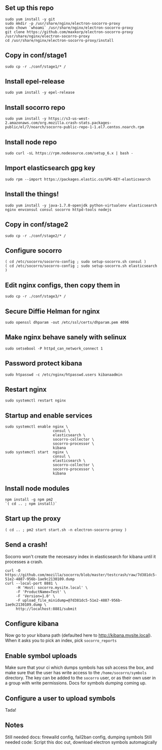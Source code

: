 ## Set up this repo
```
sudo yum install -y git
sudo mkdir -p /usr/share/nginx/electron-socorro-proxy
sudo chown `whoami` /usr/share/nginx/electron-socorro-proxy
git clone https://github.com/maxkorp/electron-socorro-proxy /usr/share/nginx/electron-socorro-proxy
cd /usr/share/nginx/electron-socorro-proxy/install
```

## Copy in conf/stage1
`sudo cp -r ./conf/stage1/* /`

## Install epel-release
`sudo yum install -y epel-release`

## Install socorro repo
`sudo yum install -y https://s3-us-west-2.amazonaws.com/org.mozilla.crash-stats.packages-public/el/7/noarch/socorro-public-repo-1-1.el7.centos.noarch.rpm`

## Install node repo
`sudo curl -sL https://rpm.nodesource.com/setup_6.x | bash -`

## Import elasticsearch gpg key
`sudo rpm --import https://packages.elastic.co/GPG-KEY-elasticsearch`

## Install the things!
`sudo yum install -y java-1.7.0-openjdk python-virtualenv elasticsearch nginx envconsul consul socorro httpd-tools nodejs`

## Copy in conf/stage2
`sudo cp -r ./conf/stage2/* /`

## Configure socorro
```
( cd /etc/socorro/socorro-config ; sudo setup-socorro.sh consul )
( cd /etc/socorro/socorro-config ; sudo setup-socorro.sh elasticsearch )
```

## Edit nginx configs, then copy them in
`sudo cp -r ./conf/stage3/* /`

## Secure Diffie Helman for nginx
`sudo openssl dhparam -out /etc/ssl/certs/dhparam.pem 4096`

## Make nginx behave sanely with selinux
`sudo setsebool -P httpd_can_network_connect 1`

## Password protect kibana
`sudo htpasswd -c /etc/nginx/htpasswd.users kibanaadmin`

## Restart nginx
`sudo systemctl restart nginx`

## Startup and enable services
```
sudo systemctl enable nginx \
                      consul \
                      elasticsearch \
                      socorro-collector \
                      socorro-processor \
                      kibana
sudo systemctl start  nginx \
                      consul \
                      elasticsearch \
                      socorro-collector \
                      socorro-processor \
                      kibana
```

## Install node modules
```
npm install -g npm pm2
`( cd .. ; npm install)`
```

## Start up the proxy
`( cd .. ; pm2 start start.sh -n electron-socorro-proxy )`

## Send a crash!
Socorro won't create the necesasry index in elasticsearch for kibana until it processes a crash.
```
curl -O https://github.com/mozilla/socorro/blob/master/testcrash/raw/7d381dc5-51e2-4887-956b-1ae9c2130109.dump
curl --local-port 8881 \
     -H 'Host: socorro.mysite.local' \
     -F 'ProductName=Test' \
     -F 'Version=1.0' \
     -F upload_file_minidump=@7d381dc5-51e2-4887-956b-1ae9c2130109.dump \
     http://localhost:8881/submit
```

## Configure kibana
Now go to your kibana path (defaulted here to http://kibana.mysite.local).
When it asks you to pick an index, pick `socorro_reports`

## Enable symbol uploads
Make sure that your ci which dumps symbols has ssh access the box, and make sure that the user has write access to the `/home/socorro/symbols` directory. The key can be added to the `socorro` user, or as their own user in a group with write permissions. Docs for symbols dumping coming up.

## Configure a user to upload symbols
Tada!

## Notes
Still needed docs: firewalld config, fail2ban config, dumping symbols
Still needed code: Script this doc out, download electron symbols automagically
